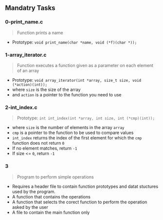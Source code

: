 ## Mandatry Tasks
### 0-print_name.c
> Function prints a name
* Prototype: `void print_name(char *name, void (*f)(char *));`

### 1-array_iterator.c
> Function executes a function given as a parameter on each element of an array
* Prototype: `void array_iterator(int *array, size_t size, void (*action)(int));`
* where `size` is the size of the array
* and `action` is a pointer to the function you need to use

### 2-int_index.c
> Prototype: `int int_index(int *array, int size, int (*cmp)(int));`
* where `size` is the number of elements in the array `array`
* `cmp` is a pointer to the function to be used to compare values
* `int_index` returns the index of the first element for which the `cmp` function does not return `0`
* If no element matches, return `-1`
* If size <= `0`, return `-1`

### 3
> Program to perform simple operations
* Requires a header file to contain function prototypes and datat stuctures used by the program.
* A function that contains the operations
* A function that selects the corect function to perform the operation asked by the user
* A file to contain the main function only
